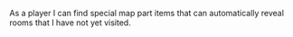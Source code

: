 As a player I can find special map part items that can automatically reveal rooms that I have not yet visited.
